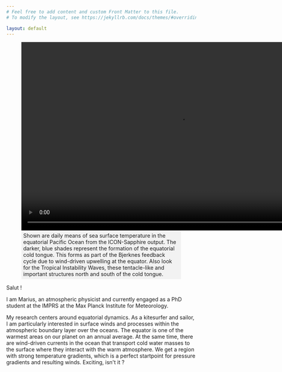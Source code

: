 ```yaml
---
# Feel free to add content and custom Front Matter to this file.
# To modify the layout, see https://jekyllrb.com/docs/themes/#overriding-theme-defaults

layout: default
---
```


<figure>
    <video id="myVideo" width="840" height="500" controls autoplay>
        <source src="inputs/SST_video_white_background_12_fps.mp4" type="video/mp4">
        Your browser does not support the video tag.
    </video>
    <figcaption style="background-color: #f2f2f2; padding: 5px;">
        Shown are daily means of sea surface temperature in the equatorial Pacific Ocean from the ICON-Sapphire output.
        The darker, blue shades represent the formation of the equatorial cold tongue. This forms as part of the Bjerknes feedback cycle due to wind-driven upwelling at the equator.
        Also look for the Tropical Instability Waves, these tentacle-like and important structures north and south of the cold tongue.
    </figcaption>
</figure>

<script>
    document.getElementById('myVideo').addEventListener('loadedmetadata', function() {
        this.currentTime = 18; // Set the starting point to 18 seconds
    });
</script>

Salut !

I am Marius, an atmospheric physicist and currently engaged as a PhD student at the IMPRS at the Max Planck Institute for Meteorology.

My research centers around equatorial dynamics. As a kitesurfer and sailor, I am particularly interested in surface winds and processes within the atmospheric boundary layer over the oceans.
The equator is one of the warmest areas on our planet on an annual average. At the same time, there are wind-driven currents in the ocean that transport cold water masses to the surface where they interact with the warm atmosphere. We get a region with strong temperature gradients, which is a perfect startpoint for pressure gradients and resulting winds. Exciting, isn't it ?
